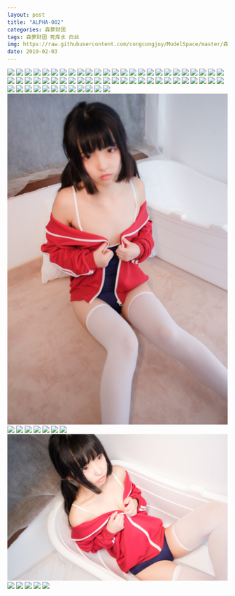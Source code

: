 ```yaml
---
layout: post
title: "ALPHA-002"
categories: 森萝财团
tags: 森萝财团 死库水 白丝
img: https://raw.githubusercontent.com/congcongjoy/ModelSpace/master/森萝财团/ALPHA/ALPHA-002/honghuatu.net(1).jpg
date: 2019-02-03
---
```



![](https://raw.githubusercontent.com/congcongjoy/ModelSpace/master/森萝财团/ALPHA/ALPHA-002/honghuatu.net(1).jpg)
![](https://raw.githubusercontent.com/congcongjoy/ModelSpace/master/森萝财团/ALPHA/ALPHA-002/honghuatu.net(2).jpg)
![](https://raw.githubusercontent.com/congcongjoy/ModelSpace/master/森萝财团/ALPHA/ALPHA-002/honghuatu.net(3).jpg)
![](https://raw.githubusercontent.com/congcongjoy/ModelSpace/master/森萝财团/ALPHA/ALPHA-002/honghuatu.net(4).jpg)
![](https://raw.githubusercontent.com/congcongjoy/ModelSpace/master/森萝财团/ALPHA/ALPHA-002/honghuatu.net(5).jpg)
![](https://raw.githubusercontent.com/congcongjoy/ModelSpace/master/森萝财团/ALPHA/ALPHA-002/honghuatu.net(6).jpg)
![](https://raw.githubusercontent.com/congcongjoy/ModelSpace/master/森萝财团/ALPHA/ALPHA-002/honghuatu.net(7).jpg)
![](https://raw.githubusercontent.com/congcongjoy/ModelSpace/master/森萝财团/ALPHA/ALPHA-002/honghuatu.net(8).jpg)
![](https://raw.githubusercontent.com/congcongjoy/ModelSpace/master/森萝财团/ALPHA/ALPHA-002/honghuatu.net(9).jpg)
![](https://raw.githubusercontent.com/congcongjoy/ModelSpace/master/森萝财团/ALPHA/ALPHA-002/honghuatu.net(10).jpg)
![](https://raw.githubusercontent.com/congcongjoy/ModelSpace/master/森萝财团/ALPHA/ALPHA-002/honghuatu.net(11).jpg)
![](https://raw.githubusercontent.com/congcongjoy/ModelSpace/master/森萝财团/ALPHA/ALPHA-002/honghuatu.net(12).jpg)
![](https://raw.githubusercontent.com/congcongjoy/ModelSpace/master/森萝财团/ALPHA/ALPHA-002/honghuatu.net(13).jpg)
![](https://raw.githubusercontent.com/congcongjoy/ModelSpace/master/森萝财团/ALPHA/ALPHA-002/honghuatu.net(14).jpg)
![](https://raw.githubusercontent.com/congcongjoy/ModelSpace/master/森萝财团/ALPHA/ALPHA-002/honghuatu.net(15).jpg)
![](https://raw.githubusercontent.com/congcongjoy/ModelSpace/master/森萝财团/ALPHA/ALPHA-002/honghuatu.net(16).jpg)
![](https://raw.githubusercontent.com/congcongjoy/ModelSpace/master/森萝财团/ALPHA/ALPHA-002/honghuatu.net(17).jpg)
![](https://raw.githubusercontent.com/congcongjoy/ModelSpace/master/森萝财团/ALPHA/ALPHA-002/honghuatu.net(18).jpg)
![](https://raw.githubusercontent.com/congcongjoy/ModelSpace/master/森萝财团/ALPHA/ALPHA-002/honghuatu.net(19).jpg)
![](https://raw.githubusercontent.com/congcongjoy/ModelSpace/master/森萝财团/ALPHA/ALPHA-002/honghuatu.net(20).jpg)
![](https://raw.githubusercontent.com/congcongjoy/ModelSpace/master/森萝财团/ALPHA/ALPHA-002/honghuatu.net(21).jpg)
![](https://raw.githubusercontent.com/congcongjoy/ModelSpace/master/森萝财团/ALPHA/ALPHA-002/honghuatu.net(22).jpg)
![](https://raw.githubusercontent.com/congcongjoy/ModelSpace/master/森萝财团/ALPHA/ALPHA-002/honghuatu.net(23).jpg)
![](https://raw.githubusercontent.com/congcongjoy/ModelSpace/master/森萝财团/ALPHA/ALPHA-002/honghuatu.net(24).jpg)
![](https://raw.githubusercontent.com/congcongjoy/ModelSpace/master/森萝财团/ALPHA/ALPHA-002/honghuatu.net(25).jpg)
![](https://raw.githubusercontent.com/congcongjoy/ModelSpace/master/森萝财团/ALPHA/ALPHA-002/honghuatu.net(26).jpg)
![](https://raw.githubusercontent.com/congcongjoy/ModelSpace/master/森萝财团/ALPHA/ALPHA-002/honghuatu.net(27).jpg)
![](https://raw.githubusercontent.com/congcongjoy/ModelSpace/master/森萝财团/ALPHA/ALPHA-002/honghuatu.net(28).jpg)
![](https://raw.githubusercontent.com/congcongjoy/ModelSpace/master/森萝财团/ALPHA/ALPHA-002/honghuatu.net(29).jpg)
![](https://raw.githubusercontent.com/congcongjoy/ModelSpace/master/森萝财团/ALPHA/ALPHA-002/honghuatu.net(30).jpg)
![](https://raw.githubusercontent.com/congcongjoy/ModelSpace/master/森萝财团/ALPHA/ALPHA-002/honghuatu.net(31).jpg)
![](https://raw.githubusercontent.com/congcongjoy/ModelSpace/master/森萝财团/ALPHA/ALPHA-002/honghuatu.net(32).jpg)
![](https://raw.githubusercontent.com/congcongjoy/ModelSpace/master/森萝财团/ALPHA/ALPHA-002/honghuatu.net(33).jpg)
![](https://raw.githubusercontent.com/congcongjoy/ModelSpace/master/森萝财团/ALPHA/ALPHA-002/honghuatu.net(34).jpg)
![](https://raw.githubusercontent.com/congcongjoy/ModelSpace/master/森萝财团/ALPHA/ALPHA-002/honghuatu.net(35).jpg)
![](https://raw.githubusercontent.com/congcongjoy/ModelSpace/master/森萝财团/ALPHA/ALPHA-002/honghuatu.net(36).jpg)
![](https://raw.githubusercontent.com/congcongjoy/ModelSpace/master/森萝财团/ALPHA/ALPHA-002/honghuatu.net(37).jpg)
![](https://raw.githubusercontent.com/congcongjoy/ModelSpace/master/森萝财团/ALPHA/ALPHA-002/honghuatu.net(38).jpg)
![](https://raw.githubusercontent.com/congcongjoy/ModelSpace/master/森萝财团/ALPHA/ALPHA-002/honghuatu.net(39).jpg)
![](https://raw.githubusercontent.com/congcongjoy/ModelSpace/master/森萝财团/ALPHA/ALPHA-002/honghuatu.net(40).jpg)
![](https://raw.githubusercontent.com/congcongjoy/ModelSpace/master/森萝财团/ALPHA/ALPHA-002/honghuatu.net(41).jpg)
![](https://raw.githubusercontent.com/congcongjoy/ModelSpace/master/森萝财团/ALPHA/ALPHA-002/honghuatu.net(42).jpg)
![](https://raw.githubusercontent.com/congcongjoy/ModelSpace/master/森萝财团/ALPHA/ALPHA-002/honghuatu.net(43).jpg)
![](https://raw.githubusercontent.com/congcongjoy/ModelSpace/master/森萝财团/ALPHA/ALPHA-002/honghuatu.net(44).jpg)
![](https://raw.githubusercontent.com/congcongjoy/ModelSpace/master/森萝财团/ALPHA/ALPHA-002/honghuatu.net(45).jpg)
![](https://raw.githubusercontent.com/congcongjoy/ModelSpace/master/森萝财团/ALPHA/ALPHA-002/honghuatu.net(46).jpg)
![](https://raw.githubusercontent.com/congcongjoy/ModelSpace/master/森萝财团/ALPHA/ALPHA-002/honghuatu.net(47).jpg)
![](https://raw.githubusercontent.com/congcongjoy/ModelSpace/master/森萝财团/ALPHA/ALPHA-002/honghuatu.net(48).jpg)
![](https://raw.githubusercontent.com/congcongjoy/ModelSpace/master/森萝财团/ALPHA/ALPHA-002/honghuatu.net(49).jpg)
![](https://raw.githubusercontent.com/congcongjoy/ModelSpace/master/森萝财团/ALPHA/ALPHA-002/honghuatu.net(50).jpg)
![](https://raw.githubusercontent.com/congcongjoy/ModelSpace/master/森萝财团/ALPHA/ALPHA-002/honghuatu.net(51).jpg)
![](https://raw.githubusercontent.com/congcongjoy/ModelSpace/master/森萝财团/ALPHA/ALPHA-002/honghuatu.net(52).jpg)
![](https://raw.githubusercontent.com/congcongjoy/ModelSpace/master/森萝财团/ALPHA/ALPHA-002/honghuatu.net(53).jpg)
![](https://raw.githubusercontent.com/congcongjoy/ModelSpace/master/森萝财团/ALPHA/ALPHA-002/honghuatu.net(54).jpg)
![](https://raw.githubusercontent.com/congcongjoy/ModelSpace/master/森萝财团/ALPHA/ALPHA-002/honghuatu.net(55).jpg)
![](https://raw.githubusercontent.com/congcongjoy/ModelSpace/master/森萝财团/ALPHA/ALPHA-002/honghuatu.net(56).jpg)
![](https://raw.githubusercontent.com/congcongjoy/ModelSpace/master/森萝财团/ALPHA/ALPHA-002/honghuatu.net(57).jpg)
![](https://raw.githubusercontent.com/congcongjoy/ModelSpace/master/森萝财团/ALPHA/ALPHA-002/honghuatu.net(58).jpg)
![](https://raw.githubusercontent.com/congcongjoy/ModelSpace/master/森萝财团/ALPHA/ALPHA-002/honghuatu.net(59).jpg)
![](https://raw.githubusercontent.com/congcongjoy/ModelSpace/master/森萝财团/ALPHA/ALPHA-002/honghuatu.net(60).jpg)
![](https://raw.githubusercontent.com/congcongjoy/ModelSpace/master/森萝财团/ALPHA/ALPHA-002/honghuatu.net(61).jpg)
![](https://raw.githubusercontent.com/congcongjoy/ModelSpace/master/森萝财团/ALPHA/ALPHA-002/honghuatu.net(62).jpg)
![](https://raw.githubusercontent.com/congcongjoy/ModelSpace/master/森萝财团/ALPHA/ALPHA-002/honghuatu.net(63).jpg)
![](https://raw.githubusercontent.com/congcongjoy/ModelSpace/master/森萝财团/ALPHA/ALPHA-002/honghuatu.net(64).jpg)
![](https://raw.githubusercontent.com/congcongjoy/ModelSpace/master/森萝财团/ALPHA/ALPHA-002/honghuatu.net(65).jpg)
![](https://raw.githubusercontent.com/congcongjoy/ModelSpace/master/森萝财团/ALPHA/ALPHA-002/honghuatu.net(66).jpg)
![](https://raw.githubusercontent.com/congcongjoy/ModelSpace/master/森萝财团/ALPHA/ALPHA-002/honghuatu.net(67).jpg)
![](https://raw.githubusercontent.com/congcongjoy/ModelSpace/master/森萝财团/ALPHA/ALPHA-002/honghuatu.net(68).jpg)
![](https://raw.githubusercontent.com/congcongjoy/ModelSpace/master/森萝财团/ALPHA/ALPHA-002/honghuatu.net(69).jpg)
![](https://raw.githubusercontent.com/congcongjoy/ModelSpace/master/森萝财团/ALPHA/ALPHA-002/honghuatu.net(70).jpg)
![](https://raw.githubusercontent.com/congcongjoy/ModelSpace/master/森萝财团/ALPHA/ALPHA-002/honghuatu.net(71).jpg)
![](https://raw.githubusercontent.com/congcongjoy/ModelSpace/master/森萝财团/ALPHA/ALPHA-002/honghuatu.net(72).jpg)
![](https://raw.githubusercontent.com/congcongjoy/ModelSpace/master/森萝财团/ALPHA/ALPHA-002/honghuatu.net(73).JPG)
![](https://raw.githubusercontent.com/congcongjoy/ModelSpace/master/森萝财团/ALPHA/ALPHA-002/honghuatu.net(74).JPG)
![](https://raw.githubusercontent.com/congcongjoy/ModelSpace/master/森萝财团/ALPHA/ALPHA-002/honghuatu.net(75).jpg)
![](https://raw.githubusercontent.com/congcongjoy/ModelSpace/master/森萝财团/ALPHA/ALPHA-002/honghuatu.net(76).jpg)
